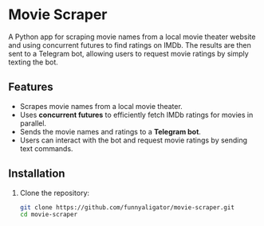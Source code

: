 # Movie Scraper

A Python app for scraping movie names from a local movie theater website and using concurrent futures to find ratings on IMDb. The results are then sent to a Telegram bot, allowing users to request movie ratings by simply texting the bot.

## Features
- Scrapes movie names from a local movie theater.
- Uses **concurrent futures** to efficiently fetch IMDb ratings for movies in parallel.
- Sends the movie names and ratings to a **Telegram bot**.
- Users can interact with the bot and request movie ratings by sending text commands.

## Installation

1. Clone the repository:
   ```bash
   git clone https://github.com/funnyaligator/movie-scraper.git
   cd movie-scraper
